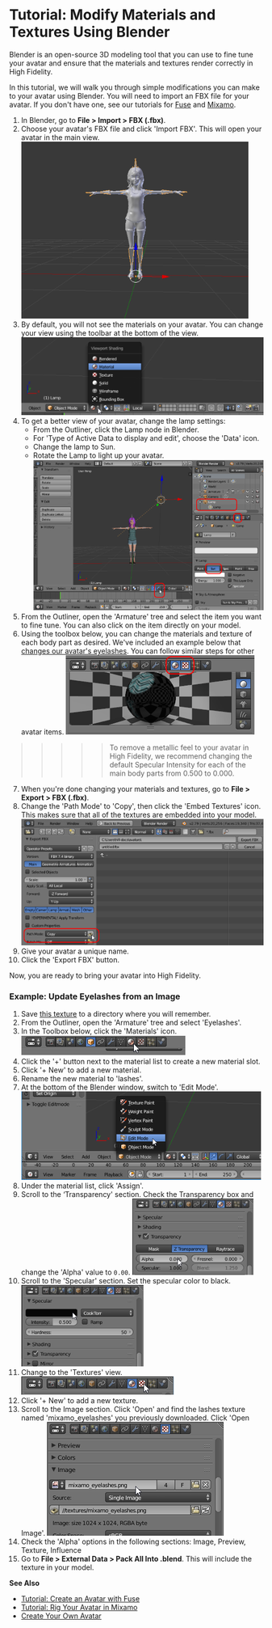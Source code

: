 # Tutorial: Modify Materials and Textures Using Blender

Blender is an open-source 3D modeling tool that you can use to fine tune your avatar and ensure that the materials and textures render correctly in High Fidelity. 

In this tutorial, we will walk you through simple modifications you can make to your avatar using Blender. You will need to import an FBX file for your avatar. If you don't have one, see our tutorials for [Fuse](fuse-tutorial) and [Mixamo](mixamo-tutorial).

1. In Blender, go to **File > Import > FBX (.fbx)**. 
2. Choose your avatar's FBX file and click 'Import FBX'. This will open your avatar in the main view. ![](_images/import-avatar.png)
3. By default, you will not see the materials on your avatar. You can change your view using the toolbar at the bottom of the view. ![](_images/view-materials.png)
4. To get a better view of your avatar, change the lamp settings:
    - From the Outliner, click the Lamp node in Blender.
    - For 'Type of Active Data to display and edit', choose the 'Data' icon. 
    - Change the lamp to Sun.
    - Rotate the Lamp to light up your avatar.![](_images/lamp-settings.png)
5. From the Outliner, open the 'Armature' tree and select the item you want to fine tune. You can also click on the item directly on your model.
6. Using the toolbox below, you can change the materials and texture of each body part as desired. We've included an example below that [changes our avatar's eyelashes](#example-update-eyelashes-from-an-image). You can follow similar steps for other avatar items. ![](_images/texture-material.png)
>>>>>To remove a metallic feel to your avatar in High Fidelity, we recommend changing the default Specular Intensity for each of the main body parts from 0.500 to 0.000.
7. When you're done changing your materials and textures, go to **File > Export > FBX (.fbx)**.
8. Change the 'Path Mode' to 'Copy', then click the 'Embed Textures' icon. This makes sure that all of the textures are embedded into your model. ![](_images/blender-export.png)
9. Give your avatar a unique name. 
10. Click the 'Export FBX' button.

Now, you are ready to bring your avatar into High Fidelity.

### Example: Update Eyelashes from an Image

1. Save [this texture](http://hifi-content.s3.amazonaws.com/DomainContent/Event%20/Images/mixamo_eyelashes.png) to a directory where you will remember.
2. From the Outliner, open the 'Armature' tree and select 'Eyelashes'.
3. In the Toolbox below, click the 'Materials' icon. ![](_images/materials-tab.png)
4. Click the '+' button next to the material list to create a new material slot.
5. Click '+ New' to add a new material.
6. Rename the new material to 'lashes'.
7. At the bottom of the Blender window, switch to 'Edit Mode'. ![](_images/edit-mode.png)
8. Under the material list, click 'Assign'.
9. Scroll to the ‘Transparency' section. Check the Transparency box and change the 'Alpha' value to `0.00`. ![](_images/transparency-setting.png)
10. Scroll to the 'Specular' section. Set the specular color to black. ![](_images/specular-setting.png)
11. Change to the 'Textures' view. ![](_images/texture-tab.png)
12. Click '+ New' to add a new texture.
13. Scroll to the Image section. Click 'Open' and find the lashes texture named 'mixamo_eyelashes' you previously downloaded. Click 'Open Image'. ![](_images/image-setting.png)
14. Check the 'Alpha' options in the following sections: Image, Preview, Texture, Influence
15. Go to **File > External Data > Pack All Into .blend**. This will include the texture in your model.

**See Also**

+ [Tutorial: Create an Avatar with Fuse](fuse-tutorial)
+ [Tutorial: Rig Your Avatar in Mixamo](mixamo-tutorial)
+ [Create Your Own Avatar](create-avatars)